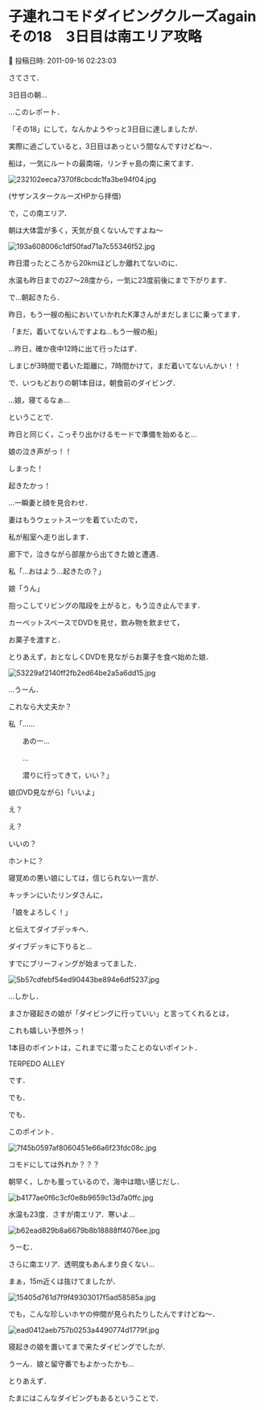 # 子連れコモドダイビングクルーズagain　その18　3日目は南エリア攻略

📅 投稿日時: 2011-09-16 02:23:03

さてさて．


3日目の朝…





…このレポート．


「その18」にして，なんかようやっと3日目に達しましたが．


実際に過ごしていると，3日目はあっという間なんですけどね～．





船は，一気にルートの最南端，リンチャ島の南に来てます．




![232102eeca7370f8cbcdc1fa3be94f04.jpg](images/232102eeca7370f8cbcdc1fa3be94f04.jpg)




(サザンスタークルーズHPから拝借)





で，この南エリア．


朝は大体雲が多く，天気が良くないんですよね～




![193a608006c1df50fad71a7c55346f52.jpg](images/193a608006c1df50fad71a7c55346f52.jpg)




昨日潜ったところから20kmほどしか離れてないのに．


水温も昨日までの27～28度から，一気に23度前後にまで下がります．





で…朝起きたら．


昨日，もう一艘の船においていかれたK澤さんがまだしまじに乗ってます．


「まだ，着いてないんですよね…もう一艘の船」


…昨日，確か夜中12時に出て行ったはず．


しまじが3時間で着いた距離に，7時間かけて，まだ着いてないんかい！！





で．いつもどおりの朝1本目は，朝食前のダイビング．


…娘，寝てるなぁ…





ということで．


昨日と同じく，こっそり出かけるモードで準備を始めると…





娘の泣き声がっ！！


しまった！


起きたかっ！





…一瞬妻と顔を見合わせ．


妻はもうウェットスーツを着ていたので，


私が船室へ走り出します．


廊下で，泣きながら部屋から出てきた娘と遭遇．


私「…おはよう…起きたの？」


娘「うん」


抱っこしてリビングの階段を上がると，もう泣き止んでます．





カーペットスペースでDVDを見せ，飲み物を飲ませて，


お菓子を渡すと．


とりあえず，おとなしくDVDを見ながらお菓子を食べ始めた娘．




![53229af2140ff2fb2ed64be2a5a6dd15.jpg](images/53229af2140ff2fb2ed64be2a5a6dd15.jpg)




…うーん．


これなら大丈夫か？





私「……


　　あのー…


　　…


　　潜りに行ってきて，いい？」





娘(DVD見ながら)「いいよ」





え？


え？


いいの？


ホントに？


寝覚めの悪い娘にしては，信じられない一言が．





キッチンにいたリンダさんに，


「娘をよろしく！」


と伝えてダイブデッキへ．





ダイブデッキに下りると…


すでにブリーフィングが始まってました．




![5b57cdfebf54ed90443be894e6df5237.jpg](images/5b57cdfebf54ed90443be894e6df5237.jpg)




…しかし．


まさか寝起きの娘が「ダイビングに行っていい」と言ってくれるとは，


これも嬉しい予想外っ！





1本目のポイントは，これまでに潜ったことのないポイント．


TERPEDO ALLEY


です．





でも．


でも．


このポイント．




![7f45b0597af8060451e66a6f23fdc08c.jpg](images/7f45b0597af8060451e66a6f23fdc08c.jpg)




コモドにしては外れか？？？


朝早く，しかも曇っているので，海中は暗い感じだし． 




![b4177ae0f6c3cf0e8b9659c13d7a0ffc.jpg](images/b4177ae0f6c3cf0e8b9659c13d7a0ffc.jpg)




水温も23度．さすが南エリア．寒いよ…




![b62ead829b8a6679b8b18888ff4076ee.jpg](images/b62ead829b8a6679b8b18888ff4076ee.jpg)




うーむ．


さらに南エリア．透明度もあんまり良くない…


まぁ，15m近くは抜けてましたが．




![15405d761d7f9f49303017f5ad58585a.jpg](images/15405d761d7f9f49303017f5ad58585a.jpg)







でも，こんな珍しいホヤの仲間が見られたりしたんですけどね～．




![ead0412aeb757b0253a4490774d1779f.jpg](images/ead0412aeb757b0253a4490774d1779f.jpg)







寝起きの娘を置いてまで来たダイビングでしたが．


うーん．娘と留守番でもよかったかも…


とりあえず．


たまにはこんなダイビングもあるということで．
